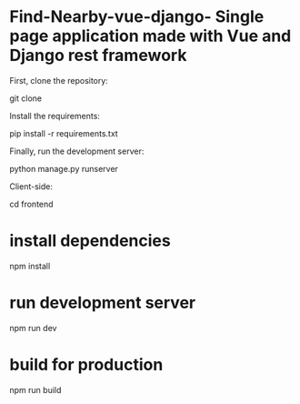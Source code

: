 # Find-Nearby-vue-django- Single page application made with Vue and Django rest framework

First, clone the repository:

git clone 

Install the requirements:

pip install -r requirements.txt

Finally, run the development server:

python manage.py runserver


Client-side:

cd frontend

# install dependencies
npm install

# run development server
npm run dev

# build for production
npm run build

